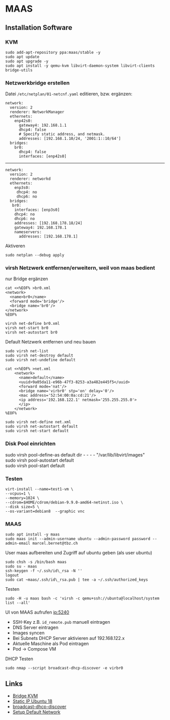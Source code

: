 MAAS
====

## Installation Software

### KVM

    sudo add-apt-repository ppa:maas/stable -y  
    sudo apt update
    sudo apt upgrade -y
    sudo apt install -y qemu-kvm libvirt-daemon-system libvirt-clients bridge-utils
    
### Netzwerkbridge erstellen

Datei `/etc/netplan/01-netcnf.yaml` editieren, bzw. ergänzen:

    network:
      version: 2
      renderer: NetworkManager
      ethernets:
        enp42s0:
          gateway4: 192.168.1.1
          dhcp4: false
          # Specify static address, and netmask.
          addresses: [192.168.1.10/24, '2001:1::10/64']
      bridges:
        br0:
          dhcp4: false
          interfaces: [enp42s0] 
          
---

    network:
      version: 2
      renderer: networkd
      ethernets:
        enp3s0:
         dhcp4: no
         dhcp6: no
      bridges:
       br0:
        interfaces: [enp3s0]
        dhcp4: no
        dhcp6: no    
        addresses: [192.168.178.18/24]
        gateway4: 192.168.178.1
        nameservers:
          addresses: [192.168.178.1]           
        
Aktiveren
          
    sudo netplan --debug apply   
    
### virsh Netzwerk entfernen/erweitern, weil von maas bedient

nur Bridge ergänzen

    cat <<%EOF% >br0.xml
    <network>
      <name>br0</name>
      <forward mode='bridge'/>
      <bridge name='br0'/>
    </network>
    %EOF%

    virsh net-define br0.xml
    virsh net-start br0
    virsh net-autostart br0

Default Netzwerk entfernen und neu bauen

    sudo virsh net-list
    sudo virsh net-destroy default
    sudo virsh net-undefine default

    cat <<%EOF% >net.xml
        <network>
          <name>default</name>
          <uuid>9a05da11-e96b-47f3-8253-a3a482e445f5</uuid>
          <forward mode='nat'/>
          <bridge name='virbr0' stp='on' delay='0'/>
          <mac address='52:54:00:0a:cd:21'/>
          <ip address='192.168.122.1' netmask='255.255.255.0'>
          </ip>
        </network>
    %EOF%

    sudo virsh net-define net.xml
    sudo virsh net-autostart default  
    sudo virsh net-start default

### Disk Pool einrichten

sudo virsh pool-define-as default dir - - - - "/var/lib/libvirt/images"  
sudo virsh pool-autostart default  
sudo virsh pool-start default              

### Testen

    virt-install --name=test1-vm \
    --vcpus=1 \
    --memory=1024 \
    --cdrom=$HOME/cdrom/debian-9.9.0-amd64-netinst.iso \
    --disk size=5 \
    --os-variant=debian8  --graphic vnc

### MAAS

    sudo apt install -y maas
    sudo maas init --admin-username ubuntu --admin-password password --admin-email marcel.bernet@tbz.ch

User maas aufbereiten und Zugriff auf ubuntu geben (als user ubuntu)

    sudo chsh -s /bin/bash maas  
    sudo su - maas  
    ssh-keygen -f ~/.ssh/id\_rsa -N ''  
    logout  
    sudo cat ~maas/.ssh/id\_rsa.pub | tee -a ~/.ssh/authorized_keys

Testen

    sudo -H -u maas bash -c 'virsh -c qemu+ssh://ubuntu@localhost/system list --all'

UI von MAAS aufrufen [ip:5240](http://localhost:5240)

* SSH-Key z.B. `id_remote.pub` manuell eintragen
* DNS Server eintragen 
* Images syncen
* Bei Subnets DHCP Server aktivieren auf 192.168.122.x 
* Aktuelle Maschine als Pod eintragen
* Pod -> Compose VM

DHCP Testen

    sudo nmap --script broadcast-dhcp-discover -e virbr0

## Links

* [Bridge KVM](https://askubuntu.com/questions/1054350/netplan-bridge-for-kvm-on-ubuntu-server-18-04-with-static-ips)
* [Static IP Ubuntu 18](https://linuxconfig.org/how-to-configure-static-ip-address-on-ubuntu-18-04-bionic-beaver-linux)
* [broadcast-dhcp-discover](https://nmap.org/nsedoc/scripts/broadcast-dhcp-discover.html)
* [Setup Default Network](http://blog.programster.org/kvm-missing-default-network)


    
     
